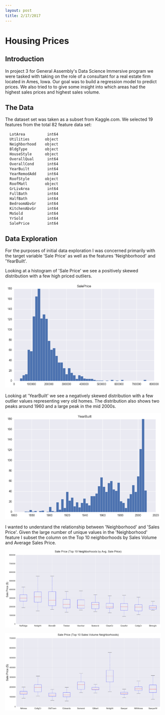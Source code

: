 ```yaml
---
layout: post
title: 2/17/2017
---
```

# Housing Prices


## Introduction
In project 3 for General Assembly's Data Science Immersive program we were tasked with taking on the role of a consultant for a real estate firm located in Ames, Iowa. Our goal was to build a regression model to predict prices. We also tried to to give some insight into which areas had the highest sales prices and highest sales volume.

## The Data
The dataset set was taken as a subset from Kaggle.com. We selected 19 features from the total 82 feature data set:

      LotArea          int64
      Utilities       object
      Neighborhood    object
      BldgType        object
      HouseStyle      object
      OverallQual      int64
      OverallCond      int64
      YearBuilt        int64
      YearRemodAdd     int64
      RoofStyle       object
      RoofMatl        object
      GrLivArea        int64
      FullBath         int64
      HalfBath         int64
      BedroomAbvGr     int64
      KitchenAbvGr     int64
      MoSold           int64
      YrSold           int64
      SalePrice        int64

## Data Exploration
For the purposes of initial data exploration I was concerned primarily with the target variable 'Sale Price' as well as the features 'Neighborhood' and 'YearBuilt'.

Looking at a histogram of 'Sale Price' we see a positively skewed distribution with a few high priced outliers.

![](../images/Sales_Price_hist.png)

Looking at 'YearBuilt' we see a negatively skewed distribution with a few outlier values representing very old homes. The distribution also shows two peaks around 1960 and a large peak in the mid 2000s.

![](../images/Year_Built_Hist.png)

I wanted to understand the relationship between 'Neighborhood' and 'Sales Price'. Given the large number of unique values in the 'Neighborhood' feature I subset the column on the Top 10 neighborhoods by Sales Volume and Average Sales Price.

![](../images/Top_Price_Sale_Price.png)

![](../images/top_volume_saleprice.png)
